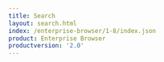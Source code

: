 ```yaml
---
title: Search
layout: search.html
index: /enterprise-browser/1-8/index.json
product: Enterprise Browser
productversion: '2.0'
---
```

